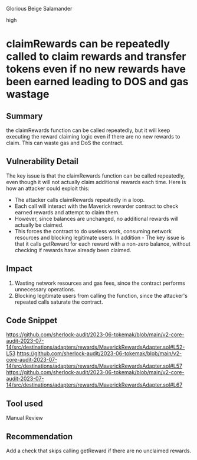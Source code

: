 Glorious Beige Salamander

high

# claimRewards  can be repeatedly called to claim rewards and transfer tokens even if no new rewards have been earned leading to DOS and gas wastage
## Summary
the claimRewards function can be called repeatedly, but it will keep executing the reward claiming logic even if there are no new rewards to claim. This can waste gas and DoS the contract.
## Vulnerability Detail
The key issue is that the claimRewards function can be called repeatedly, even though it will not actually claim additional rewards each time. Here is how an attacker could exploit this:
- The attacker calls claimRewards repeatedly in a loop.
- Each call will interact with the Maverick rewarder contract to check earned rewards and attempt to claim them.
- However, since balances are unchanged, no additional rewards will actually be claimed.
- This forces the contract to do useless work, consuming network resources and blocking legitimate users.
In addition - The key issue is that it calls getReward for each reward with a non-zero balance, without checking if rewards have already been claimed.

## Impact
1. Wasting network resources and gas fees, since the contract performs unnecessary operations.
2. Blocking legitimate users from calling the function, since the attacker's repeated calls saturate the contract.

## Code Snippet
https://github.com/sherlock-audit/2023-06-tokemak/blob/main/v2-core-audit-2023-07-14/src/destinations/adapters/rewards/MaverickRewardsAdapter.sol#L52-L53 
https://github.com/sherlock-audit/2023-06-tokemak/blob/main/v2-core-audit-2023-07-14/src/destinations/adapters/rewards/MaverickRewardsAdapter.sol#L57
https://github.com/sherlock-audit/2023-06-tokemak/blob/main/v2-core-audit-2023-07-14/src/destinations/adapters/rewards/MaverickRewardsAdapter.sol#L67

## Tool used

Manual Review

## Recommendation 
Add a check that skips calling getReward if there are no unclaimed rewards.
